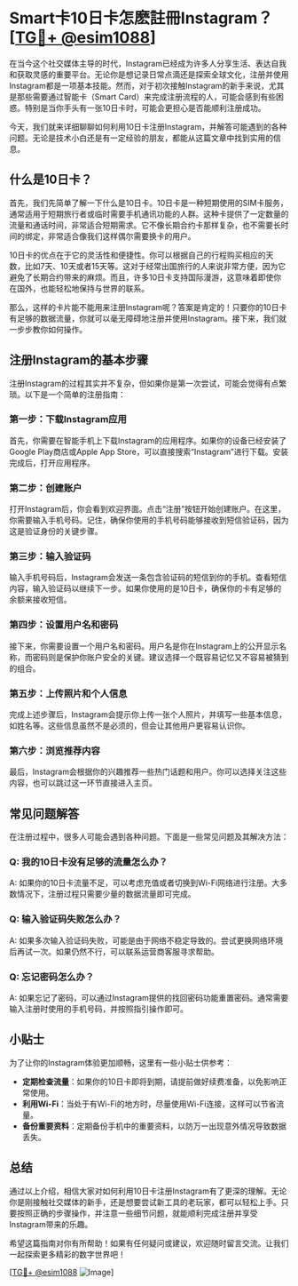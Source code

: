 # Smart卡10日卡怎麽註冊Instagram？[[TG💪+ @esim1088](https://t.me/s/esim1088)]

在当今这个社交媒体主导的时代，Instagram已经成为许多人分享生活、表达自我和获取灵感的重要平台。无论你是想记录日常点滴还是探索全球文化，注册并使用Instagram都是一项基本技能。然而，对于初次接触Instagram的新手来说，尤其是那些需要通过智能卡（Smart Card）来完成注册流程的人，可能会感到有些困惑。特别是当你手头有一张10日卡时，可能会更担心是否能顺利注册成功。

今天，我们就来详细聊聊如何利用10日卡注册Instagram，并解答可能遇到的各种问题。无论是技术小白还是有一定经验的朋友，都能从这篇文章中找到实用的信息。

## 什么是10日卡？

首先，我们先简单了解一下什么是10日卡。10日卡是一种短期使用的SIM卡服务，通常适用于短期旅行者或临时需要手机通讯功能的人群。这种卡提供了一定数量的流量和通话时间，非常适合短期需求。它不像长期合约卡那样复杂，也不需要长时间的绑定，非常适合像我们这样偶尔需要换卡的用户。

10日卡的优点在于它的灵活性和便捷性。你可以根据自己的行程购买相应的天数，比如7天、10天或者15天等。这对于经常出国旅行的人来说非常方便，因为它避免了长期合约带来的麻烦。而且，许多10日卡支持国际漫游，这意味着即使你在国外，也能轻松地保持与世界的联系。

那么，这样的卡片能不能用来注册Instagram呢？答案是肯定的！只要你的10日卡有足够的数据流量，你就可以毫无障碍地注册并使用Instagram。接下来，我们就一步步教你如何操作。

## 注册Instagram的基本步骤

注册Instagram的过程其实并不复杂，但如果你是第一次尝试，可能会觉得有点繁琐。以下是一个简单的注册指南：

### 第一步：下载Instagram应用

首先，你需要在智能手机上下载Instagram的应用程序。如果你的设备已经安装了Google Play商店或Apple App Store，可以直接搜索“Instagram”进行下载。安装完成后，打开应用程序。

### 第二步：创建账户

打开Instagram后，你会看到欢迎界面。点击“注册”按钮开始创建账户。在这里，你需要输入手机号码。记住，确保你使用的手机号码能够接收到短信验证码，因为这是验证身份的关键步骤。

### 第三步：输入验证码

输入手机号码后，Instagram会发送一条包含验证码的短信到你的手机。查看短信内容，输入验证码以继续下一步。如果你使用的是10日卡，确保你的卡有足够的余额来接收短信。

### 第四步：设置用户名和密码

接下来，你需要设置一个用户名和密码。用户名是你在Instagram上的公开显示名称，而密码则是保护你账户安全的关键。建议选择一个既容易记忆又不容易被猜到的组合。

### 第五步：上传照片和个人信息

完成上述步骤后，Instagram会提示你上传一张个人照片，并填写一些基本信息，如姓名等。这些信息虽然不是必须的，但会让其他用户更容易认识你。

### 第六步：浏览推荐内容

最后，Instagram会根据你的兴趣推荐一些热门话题和用户。你可以选择关注这些内容，也可以跳过这一环节直接进入主页。

## 常见问题解答

在注册过程中，很多人可能会遇到各种问题。下面是一些常见问题及其解决方法：

### Q: 我的10日卡没有足够的流量怎么办？

A: 如果你的10日卡流量不足，可以考虑充值或者切换到Wi-Fi网络进行注册。大多数情况下，注册过程只需要少量的数据流量即可完成。

### Q: 输入验证码失败怎么办？

A: 如果多次输入验证码失败，可能是由于网络不稳定导致的。尝试更换网络环境后再试一次。如果仍然不行，可以联系运营商客服寻求帮助。

### Q: 忘记密码怎么办？

A: 如果忘记了密码，可以通过Instagram提供的找回密码功能重置密码。通常需要输入注册时使用的手机号码，并按照指引操作即可。

## 小贴士

为了让你的Instagram体验更加顺畅，这里有一些小贴士供参考：

- **定期检查流量**：如果你的10日卡即将到期，请提前做好续费准备，以免影响正常使用。
- **利用Wi-Fi**：当处于有Wi-Fi的地方时，尽量使用Wi-Fi连接，这样可以节省流量。
- **备份重要资料**：定期备份手机中的重要资料，以防万一出现意外情况导致数据丢失。

## 总结

通过以上介绍，相信大家对如何利用10日卡注册Instagram有了更深的理解。无论你是刚接触社交媒体的新手，还是想要尝试新工具的老玩家，都可以轻松上手。只要按照正确的步骤操作，并注意一些细节问题，就能顺利完成注册并享受Instagram带来的乐趣。

希望这篇指南对你有所帮助！如果有任何疑问或建议，欢迎随时留言交流。让我们一起探索更多精彩的数字世界吧！

[[TG💪+ @esim1088](https://t.me/s/esim1088) ![Image](https://i.postimg.cc/4NQfJmqS/Snipaste-2025-05-13-00-14-12.png)]